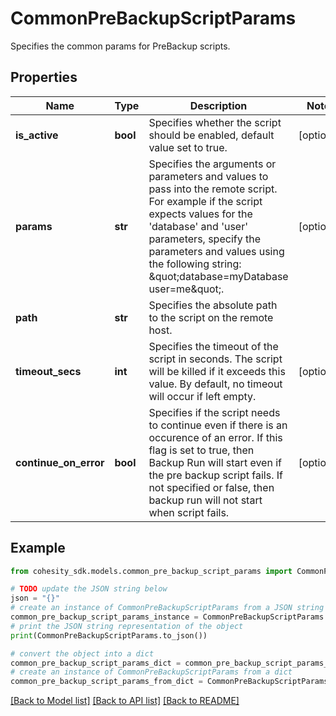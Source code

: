# CommonPreBackupScriptParams

Specifies the common params for PreBackup scripts.

## Properties

Name | Type | Description | Notes
------------ | ------------- | ------------- | -------------
**is_active** | **bool** | Specifies whether the script should be enabled, default value set to true. | [optional] 
**params** | **str** | Specifies the arguments or parameters and values to pass into the remote script. For example if the script expects values for the &#39;database&#39; and &#39;user&#39; parameters, specify the parameters and values using the following string: \&quot;database&#x3D;myDatabase user&#x3D;me\&quot;. | [optional] 
**path** | **str** | Specifies the absolute path to the script on the remote host. | 
**timeout_secs** | **int** | Specifies the timeout of the script in seconds. The script will be killed if it exceeds this value. By default, no timeout will occur if left empty. | [optional] 
**continue_on_error** | **bool** | Specifies if the script needs to continue even if there is an occurence of an error. If this flag is set to true, then Backup Run will start even if the pre backup script fails. If not specified or false, then backup run will not start when script fails. | [optional] 

## Example

```python
from cohesity_sdk.models.common_pre_backup_script_params import CommonPreBackupScriptParams

# TODO update the JSON string below
json = "{}"
# create an instance of CommonPreBackupScriptParams from a JSON string
common_pre_backup_script_params_instance = CommonPreBackupScriptParams.from_json(json)
# print the JSON string representation of the object
print(CommonPreBackupScriptParams.to_json())

# convert the object into a dict
common_pre_backup_script_params_dict = common_pre_backup_script_params_instance.to_dict()
# create an instance of CommonPreBackupScriptParams from a dict
common_pre_backup_script_params_from_dict = CommonPreBackupScriptParams.from_dict(common_pre_backup_script_params_dict)
```
[[Back to Model list]](../README.md#documentation-for-models) [[Back to API list]](../README.md#documentation-for-api-endpoints) [[Back to README]](../README.md)


